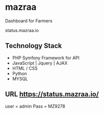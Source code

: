 # mazraa
Dashboard for Farmers

status.mazraa.io

## Technology Stack
* PHP Symfony Framework for API
* JavaScript | Jquery | AJAX
* HTML / CSS 
* Python
* MYSQL

## URL https://status.mazraa.io/
user = admin
Pass = MZ9278

